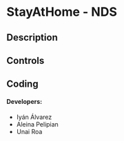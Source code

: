 # StayAtHome - NDS

## Description

## Controls

## Coding




#### Developers:
 - Iyán Álvarez
 - Aleina Pelipian
 - Unai Roa
